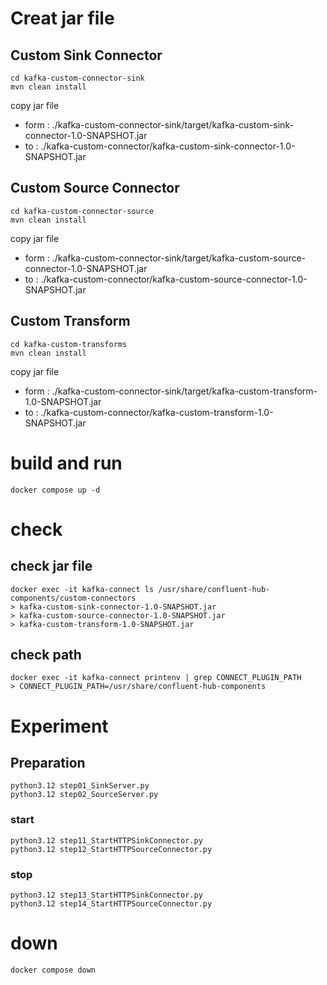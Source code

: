# Creat jar file
## Custom Sink Connector
```
cd kafka-custom-connector-sink
mvn clean install
```
copy jar file 
* form : ./kafka-custom-connector-sink/target/kafka-custom-sink-connector-1.0-SNAPSHOT.jar
* to   : ./kafka-custom-connector/kafka-custom-sink-connector-1.0-SNAPSHOT.jar

## Custom Source Connector
```
cd kafka-custom-connector-source
mvn clean install
```
copy jar file 
* form : ./kafka-custom-connector-sink/target/kafka-custom-source-connector-1.0-SNAPSHOT.jar
* to   : ./kafka-custom-connector/kafka-custom-source-connector-1.0-SNAPSHOT.jar

## Custom Transform
```
cd kafka-custom-transforms
mvn clean install
```
copy jar file 
* form : ./kafka-custom-connector-sink/target/kafka-custom-transform-1.0-SNAPSHOT.jar
* to   : ./kafka-custom-connector/kafka-custom-transform-1.0-SNAPSHOT.jar

# build and run
```
docker compose up -d
```

# check 
## check jar file
```
docker exec -it kafka-connect ls /usr/share/confluent-hub-components/custom-connectors
> kafka-custom-sink-connector-1.0-SNAPSHOT.jar
> kafka-custom-source-connector-1.0-SNAPSHOT.jar
> kafka-custom-transform-1.0-SNAPSHOT.jar
```

## check path
```
docker exec -it kafka-connect printenv | grep CONNECT_PLUGIN_PATH
> CONNECT_PLUGIN_PATH=/usr/share/confluent-hub-components
```

# Experiment
## Preparation
```
python3.12 step01_SinkServer.py 
python3.12 step02_SourceServer.py
```

### start
```
python3.12 step11_StartHTTPSinkConnector.py
python3.12 step12_StartHTTPSourceConnector.py 
```

### stop
```
python3.12 step13_StartHTTPSinkConnector.py
python3.12 step14_StartHTTPSourceConnector.py 
```


# down
```
docker compose down
```
